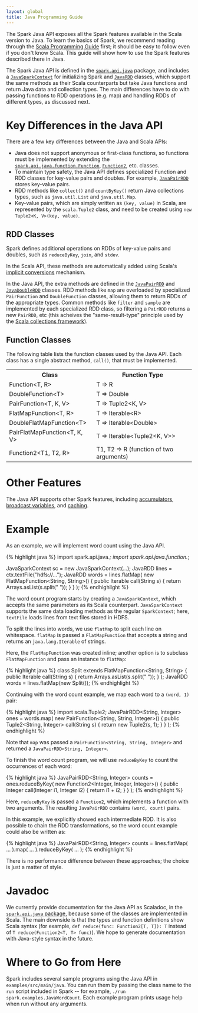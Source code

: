 ```yaml
---
layout: global
title: Java Programming Guide
---
```


The Spark Java API exposes all the Spark features available in the Scala version to Java.
To learn the basics of Spark, we recommend reading through the
[Scala Programming Guide](scala-programming-guide.html) first; it should be
easy to follow even if you don't know Scala.
This guide will show how to use the Spark features described there in Java.

The Spark Java API is defined in the
[`spark.api.java`](api/core/index.html#spark.api.java.package) package, and includes
a [`JavaSparkContext`](api/core/index.html#spark.api.java.JavaSparkContext) for
initializing Spark and [`JavaRDD`](api/core/index.html#spark.api.java.JavaRDD) classes,
which support the same methods as their Scala counterparts but take Java functions and return
Java data and collection types. The main differences have to do with passing functions to RDD
operations (e.g. map) and handling RDDs of different types, as discussed next.

# Key Differences in the Java API

There are a few key differences between the Java and Scala APIs:

* Java does not support anonymous or first-class functions, so functions must
  be implemented by extending the
  [`spark.api.java.function.Function`](api/core/index.html#spark.api.java.function.Function),
  [`Function2`](api/core/index.html#spark.api.java.function.Function2), etc.
  classes.
* To maintain type safety, the Java API defines specialized Function and RDD
  classes for key-value pairs and doubles. For example, 
  [`JavaPairRDD`](api/core/index.html#spark.api.java.JavaPairRDD)
  stores key-value pairs.
* RDD methods like `collect()` and `countByKey()` return Java collections types,
  such as `java.util.List` and `java.util.Map`.
* Key-value pairs, which are simply written as `(key, value)` in Scala, are represented
  by the `scala.Tuple2` class, and need to be created using `new Tuple2<K, V>(key, value)`.

## RDD Classes

Spark defines additional operations on RDDs of key-value pairs and doubles, such
as `reduceByKey`, `join`, and `stdev`.

In the Scala API, these methods are automatically added using Scala's
[implicit conversions](http://www.scala-lang.org/node/130) mechanism.

In the Java API, the extra methods are defined in the
[`JavaPairRDD`](api/core/index.html#spark.api.java.JavaPairRDD)
and [`JavaDoubleRDD`](api/core/index.html#spark.api.java.JavaDoubleRDD)
classes.  RDD methods like `map` are overloaded by specialized `PairFunction`
and `DoubleFunction` classes, allowing them to return RDDs of the appropriate
types.  Common methods like `filter` and `sample` are implemented by
each specialized RDD class, so filtering a `PairRDD` returns a new `PairRDD`,
etc (this acheives the "same-result-type" principle used by the [Scala collections
framework](http://docs.scala-lang.org/overviews/core/architecture-of-scala-collections.html)).

## Function Classes

The following table lists the function classes used by the Java API.  Each
class has a single abstract method, `call()`, that must be implemented.

<table class="table">
<tr><th>Class</th><th>Function Type</th></tr>

<tr><td>Function&lt;T, R&gt;</td><td>T =&gt; R </td></tr>
<tr><td>DoubleFunction&lt;T&gt;</td><td>T =&gt; Double </td></tr>
<tr><td>PairFunction&lt;T, K, V&gt;</td><td>T =&gt; Tuple2&lt;K, V&gt; </td></tr>

<tr><td>FlatMapFunction&lt;T, R&gt;</td><td>T =&gt; Iterable&lt;R&gt; </td></tr>
<tr><td>DoubleFlatMapFunction&lt;T&gt;</td><td>T =&gt; Iterable&lt;Double&gt; </td></tr>
<tr><td>PairFlatMapFunction&lt;T, K, V&gt;</td><td>T =&gt; Iterable&lt;Tuple2&lt;K, V&gt;&gt; </td></tr>

<tr><td>Function2&lt;T1, T2, R&gt;</td><td>T1, T2 =&gt; R (function of two arguments)</td></tr>
</table>


# Other Features

The Java API supports other Spark features, including
[accumulators](scala-programming-guide.html#accumulators),
[broadcast variables](scala-programming-guide.html#broadcast-variables), and
[caching](scala-programming-guide.html#rdd-persistence).


# Example

As an example, we will implement word count using the Java API.

{% highlight java %}
import spark.api.java.*;
import spark.api.java.function.*;

JavaSparkContext sc = new JavaSparkContext(...);
JavaRDD<String> lines = ctx.textFile("hdfs://...");
JavaRDD<String> words = lines.flatMap(
  new FlatMapFunction<String, String>() {
    public Iterable<String> call(String s) {
      return Arrays.asList(s.split(" "));
    }
  }
);
{% endhighlight %}

The word count program starts by creating a `JavaSparkContext`, which accepts
the same parameters as its Scala counterpart.  `JavaSparkContext` supports the
same data loading methods as the regular `SparkContext`; here, `textFile`
loads lines from text files stored in HDFS.

To split the lines into words, we use `flatMap` to split each line on
whitespace.  `flatMap` is passed a `FlatMapFunction` that accepts a string and
returns an `java.lang.Iterable` of strings.

Here, the `FlatMapFunction` was created inline; another option is to subclass
`FlatMapFunction` and pass an instance to `flatMap`:

{% highlight java %}
class Split extends FlatMapFunction<String, String> {
  public Iterable<String> call(String s) {
    return Arrays.asList(s.split(" "));
  }
);
JavaRDD<String> words = lines.flatMap(new Split());
{% endhighlight %}

Continuing with the word count example, we map each word to a `(word, 1)` pair:

{% highlight java %}
import scala.Tuple2;
JavaPairRDD<String, Integer> ones = words.map(
  new PairFunction<String, String, Integer>() {
    public Tuple2<String, Integer> call(String s) {
      return new Tuple2(s, 1);
    }
  }
);
{% endhighlight %}

Note that `map` was passed a `PairFunction<String, String, Integer>` and
returned a `JavaPairRDD<String, Integer>`.

To finish the word count program, we will use `reduceByKey` to count the
occurrences of each word:

{% highlight java %}
JavaPairRDD<String, Integer> counts = ones.reduceByKey(
  new Function2<Integer, Integer, Integer>() {
    public Integer call(Integer i1, Integer i2) {
      return i1 + i2;
    }
  }
);
{% endhighlight %}

Here, `reduceByKey` is passed a `Function2`, which implements a function with
two arguments.  The resulting `JavaPairRDD` contains `(word, count)` pairs.

In this example, we explicitly showed each intermediate RDD.  It is also
possible to chain the RDD transformations, so the word count example could also
be written as:

{% highlight java %}
JavaPairRDD<String, Integer> counts = lines.flatMap(
    ...
  ).map(
    ...
  ).reduceByKey(
    ...
  );
{% endhighlight %}

There is no performance difference between these approaches; the choice is
just a matter of style.

# Javadoc

We currently provide documentation for the Java API as Scaladoc, in the
[`spark.api.java` package](api/core/index.html#spark.api.java.package), because
some of the classes are implemented in Scala. The main downside is that the types and function
definitions show Scala syntax (for example, `def reduce(func: Function2[T, T]): T` instead of
`T reduce(Function2<T, T> func)`). 
We hope to generate documentation with Java-style syntax in the future.


# Where to Go from Here

Spark includes several sample programs using the Java API in
`examples/src/main/java`.  You can run them by passing the class name to the
`run` script included in Spark -- for example, `./run
spark.examples.JavaWordCount`.  Each example program prints usage help when run
without any arguments.
